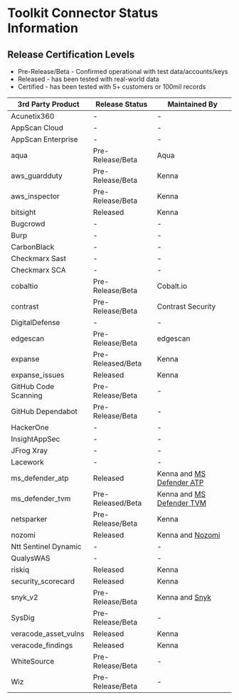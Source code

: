 # Toolkit Connector Status Information

## Release Certification Levels

- Pre-Release/Beta - Confirmed operational with test data/accounts/keys
- Released - has been tested with real-world data
- Certified - has been tested with 5+ customers or 100mil records


| 3rd Party Product | Release Status | Maintained By |
| --- | --- | --- |
| Acunetix360 | - | - |
| AppScan Cloud | - | - |
| AppScan Enterprise | - | - |
| aqua | Pre-Release/Beta | Aqua |
| aws_guardduty | Pre-Release/Beta | Kenna |
| aws_inspector | Pre-Release/Beta | Kenna |
| bitsight | Released | Kenna |
| Bugcrowd | - | - |
| Burp | - | - |
| CarbonBlack | - | - |
| Checkmarx Sast | - | - |
| Checkmarx SCA | - | - |
| cobaltio | Pre-Release/Beta | Cobalt.io |
| contrast | Pre-Release/Beta | Contrast Security |
| DigitalDefense | - | - |
| edgescan | Pre-Release/Beta | edgescan |
| expanse | Pre-Released/Beta | Kenna |
| expanse_issues | Released | Kenna | 
| GitHub Code Scanning | Pre-Release/Beta | - |
| GitHub Dependabot | Pre-Release/Beta | - |
| HackerOne | - | - |
| InsightAppSec | - | - |
| JFrog Xray | - | - |
| Lacework | - | - |
| ms_defender_atp | Released | Kenna and [MS Defender ATP](https://securitycenter.windows.com/) |
| ms_defender_tvm | Pre-Released/Beta | Kenna and [MS Defender TVM](https://securitycenter.windows.com/) |
| netsparker | Pre-Release/Beta | Kenna |
| nozomi | Released | Kenna and [Nozomi](https://www.nozominetworks.com/) |
| Ntt Sentinel Dynamic | - | - |
| QualysWAS | - | - |
| riskiq | Released | Kenna |
| security_scorecard | Released | Kenna |
| snyk_v2 | Pre-Release/Beta | Kenna and [Snyk](https://snyk.io/) |
| SysDig | Pre-Release/Beta | - |
| veracode_asset_vulns | Released | Kenna |
| veracode_findings | Released | Kenna |
| WhiteSource | Pre-Release/Beta | - |
| Wiz | Pre-Release/Beta | - |

